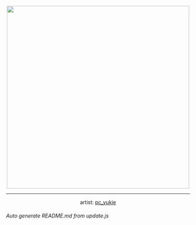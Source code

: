 
<p align="center">
  <img width="500" src="https://nekos.best/api/v2/neko/0121.png">
  <hr/>
  <center>
    artist: <a href="https://twitter.com/i/web/status/1091706889010765824">pc_yukie</a>
  </center>
</p>


###### Auto generate README.md from update.js

